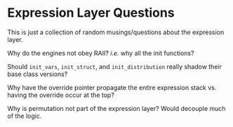 # Expression Layer Questions

This is just a collection of random musings/questions about the expression
layer.

Why do the engines not obey RAII? *i.e.* why all the init functions?

Should `init_vars`, `init_struct`, and `init_distribution` really shadow their
base class versions?

Why have the override pointer propagate the entire expression stack vs. having
the override occur at the top?

Why is permutation not part of the expression layer? Would decouple much of the
logic.
